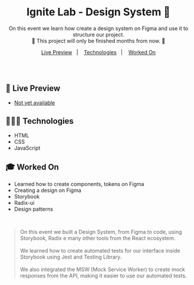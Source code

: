 <h1 align="center"> Ignite Lab - Design System 🎨 </h1>

<p align="center">
On this event we learn how create a design system on Figma and use it to structure our project. <br/>
🚧 This project will only be finished months from now. 🚧
</p>

<p align="center">
  <a href="#-live-preview">Live Preview</a>&nbsp;&nbsp;&nbsp;|&nbsp;&nbsp;&nbsp;
  <a href="#-technologies">Technologies</a>&nbsp;&nbsp;&nbsp;|&nbsp;&nbsp;&nbsp;
  <a href="#-worked-on">Worked On</a>
</p>

<br/>

<br/>

## 📝 Live Preview 

- [Not yet available](https://github.com/diegommagno/ignite-lab-design-system)

## 🧑🏻‍💻 Technologies

- HTML
- CSS
- JavaScript

## 🎓 Worked On

- Learned how to create components, tokens on Figma
- Creating a design on Figma
- Storybook
- Radix-ui
- Design patterns

<br/>

> On this event we built a Design System, from Figma to code, using Storybook, Radix e many other tools from the React ecosystem. <br/><br/> We learned how to create automated tests for our interface inside Storybook using Jest and Testing Library. <br/><br/> We also integrated the MSW (Mock Service Worker) to create mock responses from the API, making it easier to use our automated tests.


